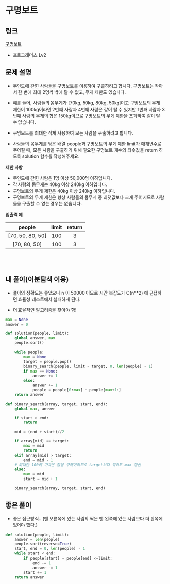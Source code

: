 # 구명보트

## 링크

[구명보트](https://programmers.co.kr/learn/courses/30/lessons/42885)

- 프로그래머스 Lv2

## 문제 설명

- 무인도에 갇힌 사람들을 구명보트를 이용하여 구출하려고 합니다. 구명보트는 작아서 한 번에 최대 2명씩 밖에 탈 수 없고, 무게 제한도 있습니다.

- 예를 들어, 사람들의 몸무게가 [70kg, 50kg, 80kg, 50kg]이고 구명보트의 무게 제한이 100kg이라면 2번째 사람과 4번째 사람은 같이 탈 수 있지만 1번째 사람과 3번째 사람의 무게의 합은 150kg이므로 구명보트의 무게 제한을 초과하여 같이 탈 수 없습니다.

- 구명보트를 최대한 적게 사용하여 모든 사람을 구출하려고 합니다.

- 사람들의 몸무게를 담은 배열 people과 구명보트의 무게 제한 limit가 매개변수로 주어질 때, 모든 사람을 구출하기 위해 필요한 구명보트 개수의 최솟값을 return 하도록 solution 함수를 작성해주세요.

**제한 사항**

- 무인도에 갇힌 사람은 1명 이상 50,000명 이하입니다.
- 각 사람의 몸무게는 40kg 이상 240kg 이하입니다.
- 구명보트의 무게 제한은 40kg 이상 240kg 이하입니다.
- 구명보트의 무게 제한은 항상 사람들의 몸무게 중 최댓값보다 크게 주어지므로 사람들을 구출할 수 없는 경우는 없습니다.

**입출력 예**

|      people      | limit | return |
| :--------------: | :---: | :----: |
| [70, 50, 80, 50] |  100  |   3    |
|   [70, 80, 50]   |  100  |   3    |

<br></br>

## 내 풀이(이분탐색 이용)

- 풀이의 정확도는 좋았으나 n 이 50000 이므로 시간 복잡도가 O(n\*\*2) 에 근접하면 효율성 테스트에서 실패하게 된다.

- 더 효율적인 알고리즘을 찾아야 함!

```python
max = None
answer = 0

def solution(people, limit):
    global answer, max
    people.sort()

    while people:
        max = None
        target = people.pop()
        binary_search(people, limit - target, 0, len(people) - 1)
        if max == None:
            answer += 1
        else:
            answer += 1
            people = people[0:max] + people[max+1:]
    return answer

def binary_search(array, target, start, end):
    global max, answer

    if start > end:
        return

    mid = (end + start)//2

    if array[mid] == target:
        max = mid
        return
    elif array[mid] > target:
        end = mid - 1
    # 최대한 100에 가까운 합을 구해야하므로 target보다 작아도 max 갱신
    else:
        max = mid
        start = mid + 1

    binary_search(array, target, start, end)
```

## 좋은 풀이

- 좋은 접근방식.. (맨 오른쪽에 있는 사람의 짝은 맨 왼쪽에 있는 사람보다 더 왼쪽에 있어야 했다.)

```python
def solution(people, limit):
    answer = len(people)
    people.sort(reverse=True)
    start, end = 0, len(people) - 1
    while start < end:
        if people[start] + people[end] <=limit:
            end -= 1
            answer -= 1
        start += 1
    return answer
```
